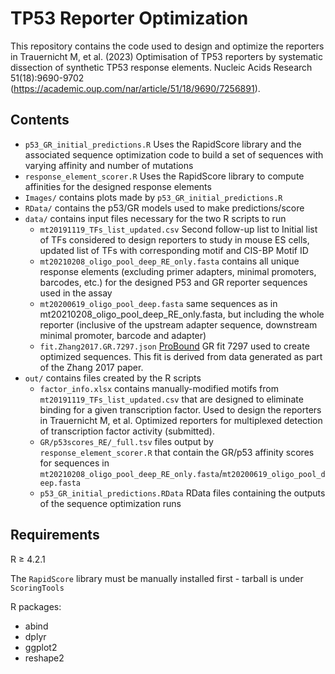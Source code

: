 # TP53 Reporter Optimization
This repository contains the code used to design and optimize the reporters in Trauernicht M, et al. (2023) Optimisation of TP53 reporters by systematic dissection of synthetic TP53 response elements. 	Nucleic Acids Research 51(18):9690-9702 (https://academic.oup.com/nar/article/51/18/9690/7256891).

## Contents
* `p53_GR_initial_predictions.R` Uses the RapidScore library and the associated sequence optimization code to build a set of sequences with varying affinity and number of mutations
* `response_element_scorer.R` Uses the RapidScore library to compute affinities for the designed response elements
* `Images/` contains plots made by `p53_GR_initial_predictions.R`
* `RData/` contains the p53/GR models used to make predictions/score
* `data/` contains input files necessary for the two R scripts to run
  * `mt20191119_TFs_list_updated.csv` Second follow-up list to Initial list of TFs considered to design reporters to study in mouse ES cells, updated list of TFs with corresponding motif and CIS-BP Motif ID
  * `mt20210208_oligo_pool_deep_RE_only.fasta` contains all unique response elements (excluding primer adapters, minimal promoters, barcodes, etc.) for the designed P53 and GR reporter sequences used in the assay
  * `mt20200619_oligo_pool_deep.fasta` same sequences as in mt20210208_oligo_pool_deep_RE_only.fasta, but including the whole reporter (inclusive of the upstream adapter sequence, downstream minimal promoter, barcode and adapter)
  * `fit.Zhang2017.GR.7297.json` [ProBound](https://www.nature.com/articles/s41587-022-01307-0) GR fit 7297 used to create optimized sequences. This fit is derived from data generated as part of the Zhang 2017 paper.
* `out/` contains files created by the R scripts
  * `factor_info.xlsx` contains manually-modified motifs from `mt20191119_TFs_list_updated.csv` that are designed to eliminate binding for a given transcription factor. Used to design the reporters in Trauernicht M, et al. Optimized reporters for multiplexed detection of transcription factor activity (submitted).
  * `GR/p53scores_RE/_full.tsv` files output by `response_element_scorer.R` that contain the GR/p53 affinity scores for sequences in `mt20210208_oligo_pool_deep_RE_only.fasta`/`mt20200619_oligo_pool_deep.fasta` 
  * `p53_GR_initial_predictions.RData` RData files containing the outputs of the sequence optimization runs

## Requirements
R $`\geq `$ 4.2.1

The `RapidScore` library must be manually installed first - tarball is under `ScoringTools`

R packages:
- abind
- dplyr
- ggplot2
- reshape2

